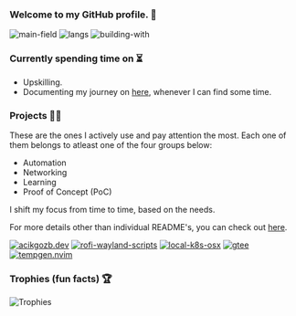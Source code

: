 ### Welcome to my GitHub profile. 👋

![main-field](https://img.shields.io/badge/main_field-cloud_infrastructure-%235c4ee5)
![langs](https://img.shields.io/badge/languages-bash%2C%20go-89e051)
![building-with](https://img.shields.io/badge/building_with-love%2C_sweat%2C_tears-red)

### Currently spending time on ⏳

  * Upskilling.
  * Documenting my journey on [here](https://acikgozb.dev/posts), whenever I can find some time.

### Projects 👨‍💻

These are the ones I actively use and pay attention the most. 
Each one of them belongs to atleast one of the four groups below:
* Automation
* Networking
* Learning
* Proof of Concept (PoC)

I shift my focus from time to time, based on the needs.

For more details other than individual README's, you can check out [here](https://acikgozb.dev/projects).

[![acikgozb.dev](https://github-readme-stats.vercel.app/api/pin/?username=acikgozb&repo=acikgozb.dev&theme=github_dark&description_lines_count=2&border_color=3d444d&cache_seconds=21600)](https://github.com/acikgozb/acikgozb.dev)
[![rofi-wayland-scripts](https://github-readme-stats.vercel.app/api/pin/?username=acikgozb&repo=rofi-wayland-scripts&theme=github_dark&description_lines_count=2&border_color=3d444d&cache_seconds=21600)](https://github.com/acikgozb/rofi-wayland-scripts)
[![local-k8s-osx](https://github-readme-stats.vercel.app/api/pin/?username=acikgozb&repo=local-k8s-osx&theme=github_dark&description_lines_count=2&border_color=3d444d&cache_seconds=21600)](https://github.com/acikgozb/local-k8s-osx)
[![gtee](https://github-readme-stats.vercel.app/api/pin/?username=acikgozb&repo=gtee&theme=github_dark&description_lines_count=2&border_color=3d444d&cache_seconds=21600)](https://github.com/acikgozb/gtee)
[![tempgen.nvim](https://github-readme-stats.vercel.app/api/pin/?username=acikgozb&repo=tempgen.nvim&theme=github_dark&description_lines_count=2&border_color=3d444d&cache_seconds=21600)](https://github.com/acikgozb/tempgen.nvim)

### Trophies (fun facts) 🏆

![Trophies](https://github-profile-trophy.vercel.app/?username=acikgozb&theme=onestar&rank=SECRET,SSS,SS,S&margin-w=5&margin-h=5&row=2&no-frame=true)


